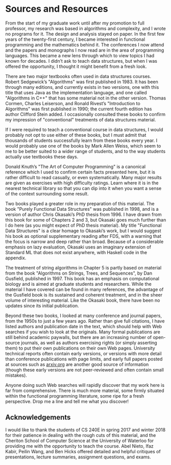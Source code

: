 
# Sources and Resources

From the start of my graduate work until after my promotion to full professor, my research was based in algorithms and complexity, and I wrote no programs for it. The design and analysis stayed on paper. In the first few years of the twenty-first century, I became interested in functional programming and the mathematics behind it. The conferences I now attend and the papers and monographs I now read are in the area of programming languages. This became a new lens through which to view topics I had known for decades. I didn’t ask to teach data structures, but when I was offered the opportunity, I thought it might benefit from a fresh look.

There are two major textbooks often used in data structures courses. Robert Sedgewick’s "Algorithms" was first published in 1983. It has been through many editions, and currently exists in two versions, one with this title that uses Java as the implementation language, and one called "Algorithms in C++" that has some material not in the other version. Thomas Cormen, Charles Leiserson, and Ronald Rivest’s "Introduction to Algorithms" was first published in 1990; the current fourth edition has author Clifford Stein added. I occasionally consulted these books to confirm my impression of "conventional" treatments of data structures material.

If I were required to teach a conventional course in data structures, I would probably not opt to use either of these books, but I must admit that thousands of students successfully learn from these books every year. I would probably use one of the books by Mark Allen Weiss, which seem to me to be better suited to a wider range of students, and to the way students actually use textbooks these days.

Donald Knuth’s "The Art of Computer Programming" is a canonical reference which I used to confirm certain facts presented here, but it is rather difficult to read casually, or even systematically. Many major results are given as exercises with high difficulty ratings. Learn where it is in the nearest technical library so that you can dip into it when you want a sense of the context surrounding some result.

Two books played a greater role in my preparation of this material. The book "Purely Functional Data Structures" was published in 1998, and is a version of author Chris Okasaki’s PhD thesis from 1996. I have drawn from this book for some of Chapters 2 and 3, but Okasaki goes much further than I do here (as you might expect of PhD thesis material). My title "Functional Data Structures" is a clear homage to Okasaki’s work, but I would suggest his book as optional supplementary reading after FDS, with a warning that the focus is narrow and deep rather than broad. Because of a considerable emphasis on lazy evaluation, Okasaki uses an imaginary extension of Standard ML that does not exist anywhere, with Haskell code in the appendix.

The treatment of string algorithms in Chapter 5 is partly based on material from the book "Algorithms on Strings, Trees, and Sequences", by Dan Gusfield, published in 1997. This book has an emphasis on computational biology and is aimed at graduate students and researchers. While the material I have covered can be found in many references, the advantage of the Gusfield book is its sustained and coherent treatment, and in the sheer volume of interesting material. Like the Okasaki book, there have been no updates since its initial publication.

Beyond these two books, I looked at many conference and journal papers, from the 1950s to just a few years ago. Rather than give full citations, I have listed authors and publication date in the text, which should help with Web searches if you wish to look at the originals. Many formal publications are still behind academic paywalls, but there are an increasing number of open-source journals, as well as authors exercising rights (or simply asserting them) to put their own publications on their own Web pages. University technical reports often contain early versions, or versions with more detail than conference publications with page limits, and early full papers posted at sources such as [arxiv.org](https://arxiv.org) are another good source of information (though these early versions are not peer-reviewed and often contain small mistakes).

Anyone doing such Web searches will rapidly discover that my work here is far from comprehensive. There is much more material, some firmly situated within the functional programming literature, some ripe for a fresh perspective. Drop me a line and tell me what you discover!



## Acknowledgements

I would like to thank the students of CS 240E in spring 2017 and winter 2018 for their patience in dealing with the rough cuts of this material, and the Cheriton School of Computer Science at the University of Waterloo for providing me with the opportunity to teach the course. Abel Nieto, Ifaz Kabir, Peilin Wang, and Ben Hicks offered detailed and helpful critiques of presentations, lecture summaries, assignment questions, and exams.